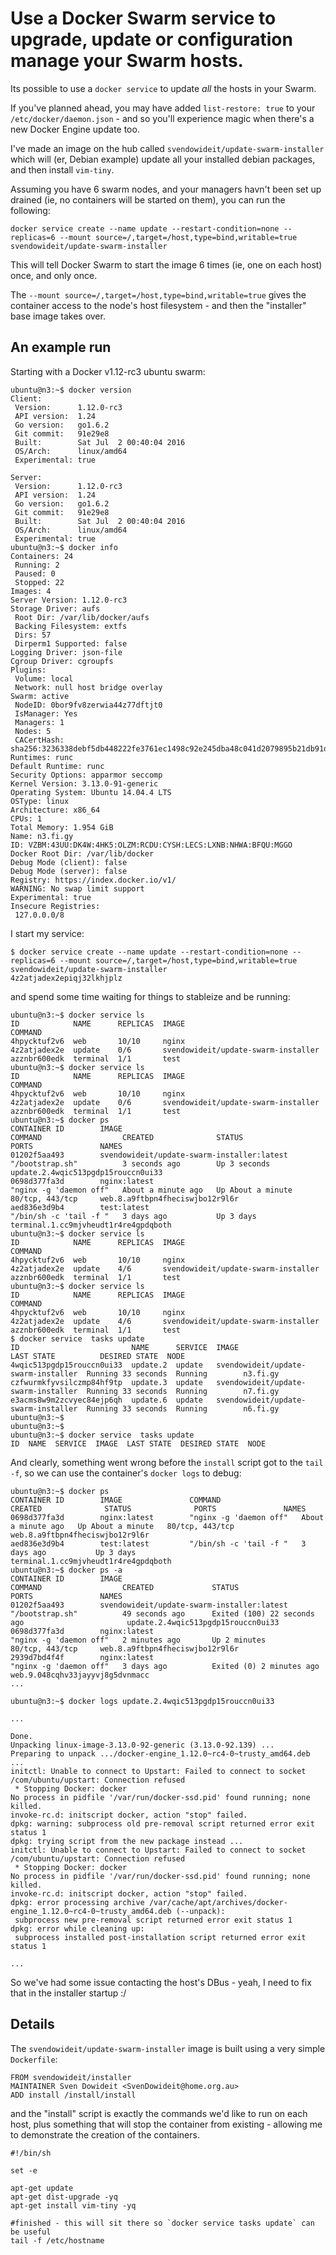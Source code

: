 

# Use a Docker Swarm service to upgrade, update or configuration manage your Swarm hosts.

Its possible to use a `docker service` to update _all_ the hosts in your Swarm.

If you've planned ahead, you may have added `list-restore: true` to your `/etc/docker/daemon.json` - and so you'll experience magic when there's a new Docker Engine update too.

I've made an image on the hub called `svendowideit/update-swarm-installer` which will (er, Debian example) update all your installed debian packages, and then install `vim-tiny`.

Assuming you have 6 swarm nodes, and your managers havn't been set up drained (ie, no containers will be started on them), you can run the following:

	docker service create --name update --restart-condition=none --replicas=6 --mount source=/,target=/host,type=bind,writable=true svendowideit/update-swarm-installer

This will tell Docker Swarm to start the image 6 times (ie, one on each host) once, and only once.

The `--mount source=/,target=/host,type=bind,writable=true` gives the container access to the node's host filesystem - and then the "installer" base image takes over.

## An example run

Starting with a Docker v1.12-rc3 ubuntu swarm:

```
ubuntu@n3:~$ docker version
Client:
 Version:      1.12.0-rc3
 API version:  1.24
 Go version:   go1.6.2
 Git commit:   91e29e8
 Built:        Sat Jul  2 00:40:04 2016
 OS/Arch:      linux/amd64
 Experimental: true

Server:
 Version:      1.12.0-rc3
 API version:  1.24
 Go version:   go1.6.2
 Git commit:   91e29e8
 Built:        Sat Jul  2 00:40:04 2016
 OS/Arch:      linux/amd64
 Experimental: true
ubuntu@n3:~$ docker info
Containers: 24
 Running: 2
 Paused: 0
 Stopped: 22
Images: 4
Server Version: 1.12.0-rc3
Storage Driver: aufs
 Root Dir: /var/lib/docker/aufs
 Backing Filesystem: extfs
 Dirs: 57
 Dirperm1 Supported: false
Logging Driver: json-file
Cgroup Driver: cgroupfs
Plugins:
 Volume: local
 Network: null host bridge overlay
Swarm: active
 NodeID: 0bor9fv8zerwia44z77dftjt0
 IsManager: Yes
 Managers: 1
 Nodes: 5
 CACertHash: sha256:3236338debf5db448222fe3761ec1498c92e245dba48c041d2079895b21db91d
Runtimes: runc
Default Runtime: runc
Security Options: apparmor seccomp
Kernel Version: 3.13.0-91-generic
Operating System: Ubuntu 14.04.4 LTS
OSType: linux
Architecture: x86_64
CPUs: 1
Total Memory: 1.954 GiB
Name: n3.fi.gy
ID: VZBM:43UU:DK4W:4HK5:OLZM:RCDU:CYSH:LECS:LXNB:NHWA:BFQU:MGGO
Docker Root Dir: /var/lib/docker
Debug Mode (client): false
Debug Mode (server): false
Registry: https://index.docker.io/v1/
WARNING: No swap limit support
Experimental: true
Insecure Registries:
 127.0.0.0/8
```

I start my service:

```
$ docker service create --name update --restart-condition=none --replicas=6 --mount source=/,target=/host,type=bind,writable=true svendowideit/update-swarm-installer
4z2atjadex2epiqj32lkhjplz
```

and spend some time waiting for things to stableize and be running:


```
ubuntu@n3:~$ docker service ls
ID            NAME      REPLICAS  IMAGE                                COMMAND
4hpycktuf2v6  web       10/10     nginx                                
4z2atjadex2e  update    0/6       svendowideit/update-swarm-installer  
azznbr600edk  terminal  1/1       test                                 
ubuntu@n3:~$ docker service ls
ID            NAME      REPLICAS  IMAGE                                COMMAND
4hpycktuf2v6  web       10/10     nginx                                
4z2atjadex2e  update    0/6       svendowideit/update-swarm-installer  
azznbr600edk  terminal  1/1       test                                 
ubuntu@n3:~$ docker ps
CONTAINER ID        IMAGE                                        COMMAND                  CREATED              STATUS              PORTS               NAMES
01202f5aa493        svendowideit/update-swarm-installer:latest   "/bootstrap.sh"          3 seconds ago        Up 3 seconds                            update.2.4wqic513pgdp15rouccn0ui33
0698d377fa3d        nginx:latest                                 "nginx -g 'daemon off"   About a minute ago   Up About a minute   80/tcp, 443/tcp     web.8.a9ftbpn4fheciswjbo12r9l6r
aed836e3d9b4        test:latest                                  "/bin/sh -c 'tail -f "   3 days ago           Up 3 days                               terminal.1.cc9mjvheudt1r4re4gpdqboth
ubuntu@n3:~$ docker service ls
ID            NAME      REPLICAS  IMAGE                                COMMAND
4hpycktuf2v6  web       10/10     nginx                                
4z2atjadex2e  update    4/6       svendowideit/update-swarm-installer  
azznbr600edk  terminal  1/1       test                                 
ubuntu@n3:~$ docker service ls
ID            NAME      REPLICAS  IMAGE                                COMMAND
4hpycktuf2v6  web       10/10     nginx                                
4z2atjadex2e  update    4/6       svendowideit/update-swarm-installer  
azznbr600edk  terminal  1/1       test
$ docker service  tasks update
ID                         NAME      SERVICE  IMAGE                                LAST STATE          DESIRED STATE  NODE
4wqic513pgdp15rouccn0ui33  update.2  update   svendowideit/update-swarm-installer  Running 33 seconds  Running        n3.fi.gy
czfwurmkfyvsilczmp84hf9tp  update.3  update   svendowideit/update-swarm-installer  Running 33 seconds  Running        n7.fi.gy
e3acms8w9m2zcvyec84ejp6qh  update.6  update   svendowideit/update-swarm-installer  Running 33 seconds  Running        n6.fi.gy
ubuntu@n3:~$ 
ubuntu@n3:~$ 
ubuntu@n3:~$ docker service  tasks update
ID  NAME  SERVICE  IMAGE  LAST STATE  DESIRED STATE  NODE
```

And clearly, something went wrong before the `install` script got to the `tail -f`, so we can use the container's `docker logs` to debug:


```
ubuntu@n3:~$ docker ps
CONTAINER ID        IMAGE               COMMAND                  CREATED              STATUS              PORTS               NAMES
0698d377fa3d        nginx:latest        "nginx -g 'daemon off"   About a minute ago   Up About a minute   80/tcp, 443/tcp     web.8.a9ftbpn4fheciswjbo12r9l6r
aed836e3d9b4        test:latest         "/bin/sh -c 'tail -f "   3 days ago           Up 3 days                               terminal.1.cc9mjvheudt1r4re4gpdqboth
ubuntu@n3:~$ docker ps -a
CONTAINER ID        IMAGE                                        COMMAND                  CREATED             STATUS                        PORTS               NAMES
01202f5aa493        svendowideit/update-swarm-installer:latest   "/bootstrap.sh"          49 seconds ago      Exited (100) 22 seconds ago                       update.2.4wqic513pgdp15rouccn0ui33
0698d377fa3d        nginx:latest                                 "nginx -g 'daemon off"   2 minutes ago       Up 2 minutes                  80/tcp, 443/tcp     web.8.a9ftbpn4fheciswjbo12r9l6r
2939d7bd4f4f        nginx:latest                                 "nginx -g 'daemon off"   3 days ago          Exited (0) 2 minutes ago                          web.9.048cqhv33jayyvj8g5dvnmacc
...
```

```
ubuntu@n3:~$ docker logs update.2.4wqic513pgdp15rouccn0ui33 

...

Done.
Unpacking linux-image-3.13.0-92-generic (3.13.0-92.139) ...
Preparing to unpack .../docker-engine_1.12.0~rc4-0~trusty_amd64.deb ...
initctl: Unable to connect to Upstart: Failed to connect to socket /com/ubuntu/upstart: Connection refused
 * Stopping Docker: docker
No process in pidfile '/var/run/docker-ssd.pid' found running; none killed.
invoke-rc.d: initscript docker, action "stop" failed.
dpkg: warning: subprocess old pre-removal script returned error exit status 1
dpkg: trying script from the new package instead ...
initctl: Unable to connect to Upstart: Failed to connect to socket /com/ubuntu/upstart: Connection refused
 * Stopping Docker: docker
No process in pidfile '/var/run/docker-ssd.pid' found running; none killed.
invoke-rc.d: initscript docker, action "stop" failed.
dpkg: error processing archive /var/cache/apt/archives/docker-engine_1.12.0~rc4-0~trusty_amd64.deb (--unpack):
 subprocess new pre-removal script returned error exit status 1
dpkg: error while cleaning up:
 subprocess installed post-installation script returned error exit status 1

...

```

So we've had some issue contacting the host's DBus - yeah, I need to fix that in the installer startup :/

## Details

The `svendowideit/update-swarm-installer` image is built using a very simple `Dockerfile`:

```
FROM svendowideit/installer
MAINTAINER Sven Dowideit <SvenDowideit@home.org.au>
ADD install /install/install
```

and the "install" script is exactly the commands we'd like to run on each host, plus something that will stop the container from existing - allowing me to demonstrate the creation of the containers.

```
#!/bin/sh

set -e

apt-get update
apt-get dist-upgrade -yq
apt-get install vim-tiny -yq

#finished - this will sit there so `docker service tasks update` can be useful
tail -f /etc/hostname
```


